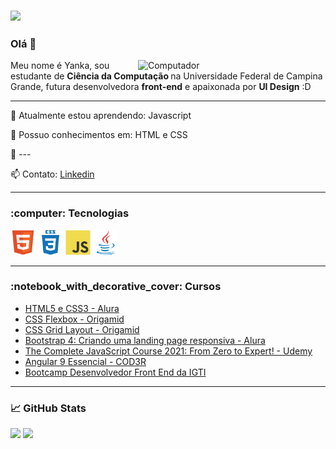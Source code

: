 ### <img src="https://media1.giphy.com/media/Vdbo1xY0eGpa18p7HW/giphy.gif?cid=ecf05e47l798vlhvkcrwc23c85v71obzcoc7mogas8ih9nrf&rid=giphy.gif" width=50>
### Olá 👋

<!--
**yankayohana/yankayohana** is a ✨ _special_ ✨ repository because its `README.md` (this file) appears on your GitHub profile.
<!-- 🔭 I’m currently working on ...
- 🌱 I’m currently learning ...
- 👯 I’m looking to collaborate on ...
- 🤔 I’m looking for help with ...
- 💬 Ask me about ...
- 📫 How to reach me: ...
- 😄 Pronouns: ...
- ⚡ Fun fact: ...
-->
<img src="https://assets-global.website-files.com/5bfd6f4468ee7943c2d331dd/5fe1d0b9fa2eef8574dd6442_Clack-prew-Customize.png" min-width="200px" max-width="300px" width="300px" align="right" alt="Computador">

<p align="left"> Meu nome é Yanka, sou estudante de <strong> Ciência da Computação </strong> na Universidade Federal de Campina Grande, futura desenvolvedora <strong>front-end</strong> e apaixonada por <strong>UI Design</strong> :D </p>

---
<p align="left"> 🌱 Atualmente estou aprendendo: Javascript </p>
<p align="left"> 🦄 Possuo conhecimentos em: HTML e CSS</p>
<p align="left"> 🔭 --- </p>
<p align="left"> 📫 Contato: <a href="https://www.linkedin.com/in/yankayohana/"> Linkedin </a>
<hr/>
<h3>:computer: Tecnologias</h3>
<div display='flex'>
<img src="https://github.com/devicons/devicon/blob/master/icons/html5/html5-original.svg" title="HTML 5" alt="HTML" width="40" height="40"  padding='20px'/> 

<img src="https://github.com/devicons/devicon/blob/master/icons/css3/css3-plain-wordmark.svg" title="CSS 3" alt="CSS" width="40" height="40"  padding='20px'/> 
<img src="https://github.com/devicons/devicon/blob/master/icons/javascript/javascript-original.svg" title="Javascript" alt="JavaScript" width="40" height="40"  padding:20px/> 
<img src="https://github.com/devicons/devicon/blob/master/icons/java/java-original.svg" title="Java" alt="Java" width="40" height="40"  padding:20px/> 

</div>
<hr/>
<h3> :notebook_with_decorative_cover: Cursos</h3>
<ul>
  <li><a href="https://www.alura.com.br/">HTML5 e CSS3 - Alura</a></li>
  <li><a href="https://www.origamid.com/">CSS Flexbox - Origamid</a></li>
  <li><a href="https://www.origamid.com/">CSS Grid Layout - Origamid</a></li>
  <li><a href="https://www.alura.com.br/">Bootstrap 4: Criando uma landing page responsiva - Alura</a></li>
  <li><a href="https://www.udemy.com/course/the-complete-javascript-course/">The Complete JavaScript Course 2021: From Zero to Expert! - Udemy</a></li>
  <li><a href="https://www.cod3r.com.br/courses/take/angular-9-essencial/l"> Angular 9 Essencial - COD3R</a></li>
  <li><a href="https://www.igti.com.br/custom/desenvolvedora-front-end/"> Bootcamp Desenvolvedor Front End da IGTI </a></li>
</ul>
<hr/>
<h3>&#x1f4c8; GitHub Stats</h3>


<img height="180" float="left" src="https://github-readme-stats.vercel.app/api?username=yankayohana&theme=buefy&count_private=true&show_icons=true"></img>
<img height="180" float="left" src="https://github-readme-stats.vercel.app/api/top-langs/?username=yankayohana&theme=buefy&count_private=true&layout=compact"></img>  





